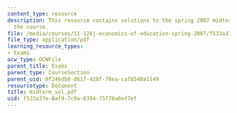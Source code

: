 ```yaml
---
content_type: resource
description: This resource contains solutions to the spring 2007 midterm exam for
  the course.
file: /media/courses/11-126j-economics-of-education-spring-2007/f533a37e8af97c9a839475f78a6ef7ef_midterm_sol.pdf
file_type: application/pdf
learning_resource_types:
- Exams
ocw_type: OCWFile
parent_title: Exams
parent_type: CourseSection
parent_uid: 0f246db8-d617-428f-78ea-caf8540a1149
resourcetype: Document
title: midterm_sol.pdf
uid: f533a37e-8af9-7c9a-8394-75f78a6ef7ef
---
```

